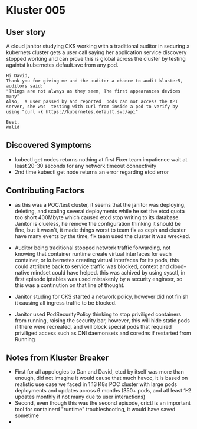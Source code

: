 # Kluster 005
## User story
A cloud janitor studying CKS working with a traditional auditor in securing a kubernets cluster gets a user call saying her application service discovery stopped working and can prove this is global across the cluster by testing againtst kubernetes.default.svc from any pod.

```
Hi David,
Thank you for giving me and the auditor a chance to audit kluster5, auditors said:
"Things are not always as they seem, The first appearances devices many"
Also,  a user passed by and reported  pods can not access the API server, she was  testing with curl from inside a pod to verify by using "curl -k https://kubernetes.default.svc/api"

Best,
Walid

```
## Discovered Symptoms
- kubectl get nodes returns nothing at first
  Fixer team impatience wait at least 20-30 seconds for any network timeout connectivity
- 2nd time kubectl get node returns an error regarding etcd error

## Contributing Factors

- as this was a POC/test cluster, it seems that the janitor was deploying, deleting, and scaling several deployments while he set the etcd quota too short 400Mbyte which caused etcd stop writing to its database. Janitor is clueless, he remove the configuration thinking it should be fine, but it wasn't, it made things worst to team fix as ceph and cluster have many events by the time, fix team used the cluster it was wrecked.

- Auditor being traditional stopped network traffic forwarding, not knowing that container runtime create virtual interfaces for each container, or kubernetes creating virtual interfaces for its pods, this could attribute back to service traffic was blocked, context and cloud-native mindset could have helped. this was achived by using sysctl, in first episode iptables was used mistakenly by a security engineer, so this was a continution on that line of thought.

- Janitor studing for CKS started a network policy, however did not finish it causing all ingress traffic to be blocked.
- Janitor used PodSecurityPolicy thinking to stop priviliged containers from running, raising the security bar, however, this will hide static pods if there were recreated, and will block special pods that required priviliged access such as CNI daemonsets and coredns if restarted from Running


## Notes from Kluster Breaker
- First for all appologies to Dan and David, etcd by itself was more than enough, did not imagine it would cause that much havoc, it is based on realistic use case we faced in 1.13 K8s POC cluster with large pods deployments and updates across 6 months (350+ pods, and atl least 1-2 updates monthly if not many due to user interactions)
- Second, even though this was the second episode, crictl is an important tool for containerd "runtime" troubleshooting, it would have saved sometime
- 
<Please replace this with an explanation of what you broke>

